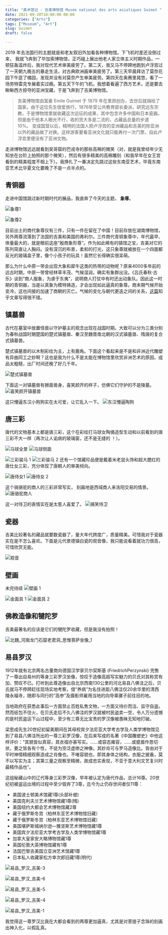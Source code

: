 ```yaml
---
title: "美术馆记 - 吉美博物馆 Musée national des arts asiatiques Guimet "
date: 2021-09-20T10:00:00-00:00
categories: ["Arts"]
tags: ["Museum", "Art"]
slug: Guimet
draft: false

---
```

2019 年去法国行的主题就是和老友叙旧外加看各种博物馆。下飞机时差还没倒过来， 我就飞奔到了毕加索博物馆，正巧碰上展出他老人家立体主义时期作品，一顿狂轰滥炸后，我对现代艺术审美疲劳了。第二天，我又马不停蹄地跑到卢浮宫过了一天朝九晚五的暴走生活，对古典欧洲画审美疲劳了。第三天早晨拜访了莫奈花园下午逛了橘园，发现并没有对莫奈产生审美疲劳。第四天在奥赛里晃悠，看了一场劳特雷克专展着实过瘾。第五天下午的飞机，我想着看遍了西方艺术，还是要去瞅瞅西方掠夺的亚洲宝藏，于是飞奔到了吉美博物馆。 

> 吉美博物馆由富豪 Emile Guimet 于 1879 年在里昂创办，去世后就捐给了国家。由于这位先生很爱旅行，1876年受公共教育部长委派，研究远东宗教，于是博物馆里就收藏这次远征的成果，其中包含许多中国和日本瓷器。 但是由于他本人眼光不行，收的货大多是二流的，占藏品总量的步道 10%。
> 变成国营以后，精明的法国人把卢浮宫的亚洲藏品和吉美的除亚洲以外的藏品做了对换。这样游客要看亚洲文化就只能再付一次门票，自此卢浮宫里便没有了亚洲文物。

走进博物馆远远就看到吴哥窟的巴戎寺的那些高棉的微笑（对，就是我曾经年少无知坐在台阶上拍照的那个微笑），然后有很多精美的高棉雕刻（和我早年在女王宫看到的精美程度不相上下）。我挣扎了一番决定先跳过这些东南亚艺术，毕竟东南亚艺术比华夏文化要晚了不是一点半点的。

## 青铜器
走进中国馆跳过新时期时代的展品，我直奔了今天的主题， **象尊**。

![象尊1](https://tva3.sinaimg.cn/large/0025BDSjgy1gupbt5i1ibj64mo334qva02.jpg)

![象尊2](https://tvax4.sinaimg.cn/large/0025BDSjgy1gupcub8sv9j64mo334x6t02.jpg)

目前出土的商代象尊仅有三件，只有一件在留在了中国！目前存放在湖南博物馆，另外两尊流落到了法国的吉美和美国的弗利尔。三件商代青铜象尊中，年代最早、体量最大的，就是眼前这座“殷商象形尊”。作为如此稀有的镇馆之宝，吉美对它的陈列简直让人胸闷。没有深沉的布景，柔和的打光，这只象尊就被放在一个四面都反光的玻璃盒子里，像个小孩子的玩具！虽然它长得确实很呆萌。

那么为什么中原一带会出现大象和犀牛这类的热带的动物呢？原来4000多年前的远古时期，中原一带曾经林草丰茂、气候湿润，确实有象群出没。《吕氏春秋·古乐》谈到“商人服象，为虐于东夷”，说明商人打仗中有时还出动象队。因此这一时期的青铜器，当是以真象为模特铸造，才会出现如此逼真的象尊。商末期气候开始变冷，这也间接的加速了商朝的灭亡。气候的变化与朝代更迭之间的关系，[这篇](https://www.zhihu.com/question/41308607)知乎文章写得很不错。

## 镇墓兽
古代在墓室中放置怪兽以守护墓主的观念出现在战国时期。大致可以分为三类分别为春秋战国时期楚国的楚式镇墓兽、秦汉至魏晋南北朝的汉式镇墓兽、隋唐的复合式镇墓兽。

楚式镇墓兽的以木制彩绘为主，上有鹿角。下面这个看起来是不是和非洲近代雕塑有异曲同工之妙啊？这也是我为什么不是太能在博物馆里欣赏非洲艺术的原因，成品太粗糙，出厂时间还晚了好几千年。

![楚式镇墓兽](https://tva2.sinaimg.cn/large/0025BDSjgy1gupcgn3gf6j63344mox6s02.jpg)

下面这一对镇墓兽有狮面兽身，喜笑颜开的样子，仿佛它们守护的不是陵墓。
![喜笑颜开镇墓兽](https://tvax4.sinaimg.cn/large/0025BDSjgy1gupbt93ztij64mo3341l102.jpg)

这只懵逼东汉小狗狗实在太可爱，让它乱入一下。
![东汉懵逼陶狗](https://tvax1.sinaimg.cn/large/0025BDSjgy1gupcgr63ybj63344mokjo02.jpg)
## 唐三彩
唐代的文物基本上都是唐三彩，这个在彩绘打马球女陶俑造型生动和以前看到的唐三彩不大一样（再次让人诟病的玻璃窗，还不是无缝的 ！）。

![马球全景](https://tva4.sinaimg.cn/large/0025BDSjgy1gupbtd0xm6j64mo3341l102.jpg)
![马球侧面](https://tva3.sinaimg.cn/large/0025BDSjgy1gupbto0g9dj63344mo4qx02.jpg)

![三彩骏马 1](https://tvax2.sinaimg.cn/large/0025BDSjgy1gupches7q4j64mo334npk02.jpg)
![三彩骏马 2](https://tvax4.sinaimg.cn/large/0025BDSjgy1gupchh7bm7j630j4itb2c02.jpg)
还有一个馆藏珍品便是戴着米老鼠头饰和超大腮红的唐仕女三彩，充分体现了唐朝人的审美倾向。

![唐侍女1](https://tvax1.sinaimg.cn/large/0025BDSjgy1gupci1rf19j62rx45v7wp02.jpg)
![唐侍女 2](https://tvax3.sinaimg.cn/large/0025BDSjgy1gupci504hyj63344mo4qt02.jpg)

这个骑骆驼的商人的三彩非常写实， 刻画地是西域商人来洛阳交易的情景。
![唐骆驼商人](https://tva3.sinaimg.cn/large/0025BDSjgy1gupci8oa2fj63344moe8402.jpg)

这一对侍卫的表情实在是太惹人喜爱了。
![搞笑侍卫](https://tvax1.sinaimg.cn/large/0025BDSjgy1gupchlcbozj63344mou1002.jpg)

## 瓷器
吉美比较著名的藏品就要数瓷器了，量大年代跨度广，质量精美。可惜我对于瓷器实在是不怎么喜欢。下面是元代景德镇白瓷的观音像，我只能说看着就功力很高，可惜欣赏无能。

![观音](https://tvax1.sinaimg.cn/large/0025BDSjgy1gupciggajqj62w84cchdw02.jpg)

## 壁画
未完待续
![壁画 1](https://tva3.sinaimg.cn/large/0025BDSjgy1gupcidiueoj63344mo7wl02.jpg)


![金面具 1](https://tvax1.sinaimg.cn/large/0025BDSjgy1gupbts1fo1j64mo334kjp02.jpg)
![金面具 2](https://tva3.sinaimg.cn/large/0025BDSjgy1gupbu08zjuj63344mo4qt02.jpg)

## 佛教造像和犍陀罗
吉美最著名的应该是它们的犍陀罗收藏，但是我没有拍照！

![北魏_河南龙门石窟老君洞_思惟菩萨坐像_1](https://tva1.sinaimg.cn/large/0025BDSjgy1gupbufuulvj63344moqvf02.jpg)


## 易县罗汉

1912年就有北京两名古董商向德国汉学家贝尔契斯基 (FriedrichPerzynski) 兜售了一尊出自易州的等身三彩罗汉坐像，惊叹于造像高超写实魅力的贝氏对其称赏有加、赞叹不已。打听到此尊造像出自北京西南130公里的河北易县八佛洼之后，贝氏就马不停蹄赶往现场实地考察，借“养病”为名住进距八佛洼仅20余华里的清西陵永福寺，随即与同行的“高参”及摄影师雇用当地的向导乘骡子前往目的地。

当地政府在获悉此事后一方面禁止百姓私售文物，一方面又待价而沽、监守自盗。然而纸包不住火，在贝氏走后不久八佛洼的罗汉就被村民盗卖一空，令人万分遗憾的是村民盗运下山过程中，至少有三尊无比宝贵的罗汉像被愚昧无知地打破。

梁思成先生20世纪初留美期间在其母校宾夕法尼亚大学考古学及人类学博物馆见到了易县八佛洼所出的一尊三彩罗汉像，在后来写成的名著《中国雕塑史》中他这样评价：“其貌皆似真容，其衣褶亦甚写实。……或容态雍容，……或蹙眉作恳切状，要之皆各有个性，不徒为空泛虚缈之神像。其妙肖可与罗马造像比。皆由对于平时神情精细观察造成之肖像也。不唯容貌也，即其身体之结构，衣服之披垂，莫不以写实为主；其第三量之观察至精微，故成忠实表现，不亚于意大利文艺复兴时最精作品也”。

这组秘藏山中的辽代等身三彩罗汉像，早年被认定为唐代作品，总计16尊。20世纪初被盗运出境的过程中至少毁弃了3尊，迄今为止仍存世间者仅11尊：

- 美国波士顿美术馆藏1尊(头部补塑)
- 美国克利夫兰艺术博物馆藏1尊(残)
- 美国纽约大都会艺术博物馆藏2尊
- 藏于俄罗斯冬宫（柏林东亚艺术博物馆旧藏）
- 藏于俄罗斯冬宫（柏林东亚艺术博物馆旧藏）
- 美国堪萨斯城纳尔逊—雅坚斯艺术博物馆藏1尊
- 美国宾夕法尼亚大学考古学及人类学博物馆藏1尊
- 加拿大皇家安大略博物馆藏1尊
- 英国伦敦大英博物馆藏有1尊
- 法国巴黎吉美国立亚洲艺术馆藏1尊
- 日本私人收藏家松方幸次郎旧藏1尊(明代)

![易县_罗汉_吉美-3](https://tva2.sinaimg.cn/large/0025BDSjgy1gupbv0e2bqj64fs2yjhdx02.jpg)

![易县_罗汉_吉美-6](https://tva4.sinaimg.cn/large/0025BDSjgy1gupc7ebbsfj64mo334nph02.jpg)

![易县_罗汉_吉美-5](https://tva3.sinaimg.cn/large/0025BDSjgy1gupbuwz7xbj64mo334e8502.jpg)

![易县_罗汉_吉美-4](https://tvax4.sinaimg.cn/large/0025BDSjgy1gupbv9nt60j64mo334u1102.jpg)

![易县_罗汉_吉美-1](https://tvax4.sinaimg.cn/large/0025BDSjgy1gupc6jqauhj64mo334b2e02.jpg)

我觉得这一尊罗汉比我在大都会看到的两尊更加逼真，尤其是对菩提子念珠的刻画出神入化，以假乱真。
